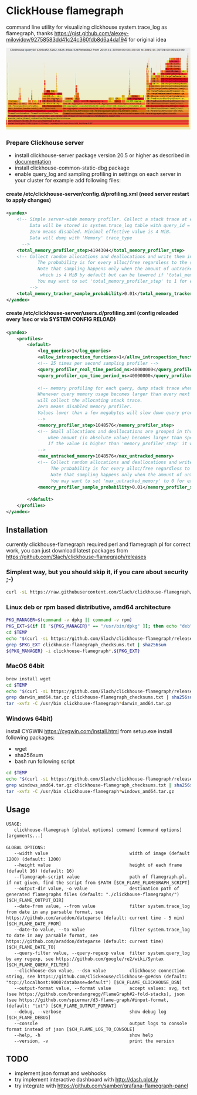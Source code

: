 # ClickHouse flamegraph
command line utility for visualizing clickhouse system.trace_log as flamegraph, 
thanks https://gist.github.com/alexey-milovidov/92758583dd41c24c360fdb8d6a4da194 for original idea

![Output example](docs/clickhouse-flamegraph.png?raw=1 "example SVG")

### Prepare Clickhouse server
- install clickhouse-server package version 20.5 or higher as described in [documentation](https://clickhouse.tech/docs/en/getting-started/install/)
- install clickhouse-common-static-dbg package
- enable query_log and sampling profiling in settings on each server in your cluster for example add following files:
####  create /etc/clickhouse-server/config.d/profiling.xml (need server restart to apply changes)
```xml
<yandex>
    <!-- Simple server-wide memory profiler. Collect a stack trace at every peak allocation step (in bytes).
         Data will be stored in system.trace_log table with query_id = empty string.
         Zero means disabled. Minimal effective value is 4 MiB.
         Data will dump with 'Memory' trace_type
      -->
    <total_memory_profiler_step>4194304</total_memory_profiler_step>
    <!-- Collect random allocations and deallocations and write them into system.trace_log with 'MemorySample' trace_type.
            The probability is for every alloc/free regardless to the size of the allocation.
            Note that sampling happens only when the amount of untracked memory exceeds the untracked memory limit,
             which is 4 MiB by default but can be lowered if 'total_memory_profiler_step' is lowered.
            You may want to set 'total_memory_profiler_step' to 1 for extra fine grained sampling.
         -->
    <total_memory_tracker_sample_probability>0.01</total_memory_tracker_sample_probability>
</yandex>
```
####  create /etc/clickhouse-server/users.d/profiling.xml (config reloaded every 1sec or via SYSTEM CONFIG RELOAD)
```xml
<yandex>
    <profiles>
        <default>
            <log_queries>1</log_queries>
            <allow_introspection_functions>1</allow_introspection_functions>
            <!-- 25 times per second sampling profiler -->
            <query_profiler_real_time_period_ns>40000000</query_profiler_real_time_period_ns>
            <query_profiler_cpu_time_period_ns>40000000</query_profiler_cpu_time_period_ns>

            <!-- memory profiling for each query, dump stack trace when 1MiB allocation with query_id not empty
            Whenever query memory usage becomes larger than every next step in number of bytes the memory profiler 
            will collect the allocating stack trace. 
            Zero means disabled memory profiler. 
            Values lower than a few megabytes will slow down query processing. 
            -->
            <memory_profiler_step>1048576</memory_profiler_step>
            <!-- Small allocations and deallocations are grouped in thread local variable and tracked or profiled only 
                when amount (in absolute value) becomes larger than specified value. 
                If the value is higher than 'memory_profiler_step' it will be effectively lowered to 'memory_profiler_step'.
            -->
            <max_untracked_memory>1048576</max_untracked_memory>            
            <!-- Collect random allocations and deallocations and write them into system.trace_log with 'MemorySample' trace_type. 
                 The probability is for every alloc/free regardless to the size of the allocation. 
                 Note that sampling happens only when the amount of untracked memory exceeds 'max_untracked_memory'. 
                 You may want to set 'max_untracked_memory' to 0 for extra fine grained sampling. -->
            <memory_profiler_sample_probability>0.01</memory_profiler_sample_probability>    

        </default>
    </profiles>
</yandex>
```

## Installation
currently clickhouse-flamegraph required perl and flamegraph.pl for correct work, you can just download latest packages from  https://github.com/Slach/clickhouse-flamegraph/releases

### Simplest way, but you should skip it, if you care about security ;-)
```bash
curl -sL https://raw.githubusercontent.com/Slach/clickhouse-flamegraph/master/install.sh | sudo bash
```

### Linux deb or rpm based distributive, amd64 architecture
```bash
PKG_MANAGER=$(command -v dpkg || command -v rpm)
PKG_EXT=$(if [[ "${PKG_MANAGER}" == "/usr/bin/dpkg" ]]; then echo "deb"; else echo "rpm"; fi)
cd $TEMP
echo "$(curl -sL https://github.com/Slach/clickhouse-flamegraph/releases/latest | grep href | grep -E "\\.rpm|\\.deb|\\.txt" | cut -d '"' -f 2)" | sed -e "s/^\\/Slach/https:\\/\\/github.com\\/Slach/" | wget -nv -c -i -
grep $PKG_EXT clickhouse-flamegraph_checksums.txt | sha256sum
${PKG_MANAGER} -i clickhouse-flamegraph*.${PKG_EXT}
```

### MacOS 64bit
```bash
brew install wget
cd $TEMP
echo "$(curl -sL https://github.com/Slach/clickhouse-flamegraph/releases/latest | grep href | grep -E "darwin_amd64\\.tar\\.gz|\\.txt" | cut -d '"' -f 2)" | sed -e "s/^\\/Slach/https:\\/\\/github.com\\/Slach/" | wget -nv -c -i -
grep darwin_amd64.tar.gz clickhouse-flamegraph_checksums.txt | sha256sum
tar -xvfz -C /usr/bin clickhouse-flamegraph*darwin_amd64.tar.gz
```

### Windows 64bit)
install CYGWIN https://cygwin.com/install.html 
from setup.exe install following packages:
  - wget
  - sha256sum
  - bash
run following script

```bash
cd $TEMP
echo "$(curl -sL https://github.com/Slach/clickhouse-flamegraph/releases/latest | grep href | grep -E "windows_amd64\\.tar\\.gz|\\.txt" | cut -d '"' -f 2)" | sed -e "s/^\\/Slach/https:\\/\\/github.com\\/Slach/" | wget -nv -c -i -
grep windows_amd64.tar.gz clickhouse-flamegraph_checksums.txt | sha256sum
tar -xvfz -C /usr/bin clickhouse-flamegraph*windows_amd64.tar.gz
```

## Usage
```
USAGE:
   clickhouse-flamegraph [global options] command [command options] [arguments...]

GLOBAL OPTIONS:
   --width value                               width of image (default 1200) (default: 1200)
   --height value                              height of each frame (default 16) (default: 16)
   --flamegraph-script value                   path of flamegraph.pl. if not given, find the script from $PATH [$CH_FLAME_FLAMEGRAPH_SCRIPT]
   --output-dir value, -o value                destination path of generated flamegraphs files (default: "./clickhouse-flamegraphs/") [$CH_FLAME_OUTPUT_DIR]
   --date-from value, --from value             filter system.trace_log from date in any parsable format, see https://github.com/araddon/dateparse (default: current time - 5 min) [$CH_FLAME_DATE_FROM]
   --date-to value, --to value                 filter system.trace_log to date in any parsable format, see https://github.com/araddon/dateparse (default: current time) [$CH_FLAME_DATE_TO]
   --query-filter value, --query-regexp value  filter system.query_log by any regexp, see https://github.com/google/re2/wiki/Syntax [$CH_FLAME_QUERY_FILTER]
   --clickhouse-dsn value, --dsn value         clickhouse connection string, see https://github.com/ClickHouse/clickhouse-go#dsn (default: "tcp://localhost:9000?database=default") [$CH_FLAME_CLICKHOUSE_DSN]
   --output-format value, --format value       accept values: svg, txt (see https://github.com/brendangregg/FlameGraph#2-fold-stacks), json (see https://github.com/spiermar/d3-flame-graph/#input-format,  (default: "txt") [$CH_FLAME_OUTPUT_FORMAT]
   --debug, --verbose                          show debug log [$CH_FLAME_DEBUG]
   --console                                   output logs to console format instead of json [$CH_FLAME_LOG_TO_CONSOLE]
   --help, -h                                  show help
   --version, -v                               print the version
```                         

## TODO
- implement json format and webhooks
- try implement interactive dashboard with http://dash.plot.ly
- try integrate with https://github.com/samber/grafana-flamegraph-panel
